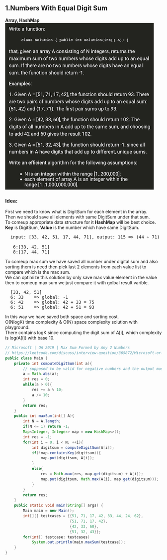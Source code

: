 ## 1.Numbers With Equal Digit Sum
**Array, HashMap**   
![](https://github.com/junj0619/CodeLab/blob/master/src/CS1802/_MS/OA/_img/001.NumbersWithEqualDigitSum.png)


### Idea: 
First we need to know what is DigitSum for each element in the array.  
Then we should save all elements with same DigitSum under that sum.  
To comeup appropriate data structure for it **HashMap** will be best choice.  
**Key** is DigitSum, **Value** is the number which have same DigitSum.
<pre>
  input: [33, 42, 51, 17, 44, 71], output: 115 => (44 + 71) is max sum.
  
   6:[33, 42, 51]
   8:[17, 44, 71]   
</pre>

To comeup max sum we have saved all number under digital sum and also sorting them is need then pick last 2 elements from each value list to compare which is the max sum.   
We can optimize this solution by only save max value element in the value then to comeup max sum we just compare it with golbal result varible. 

<pre>
  [33, 42, 51]
  6: 33    => global: -1
  6: 42    => global: 42 + 33 = 75
  6: 51    => global: 42 + 51 = 93
</pre>

In this way we have saved both space and sorting cost.  
O(NlogK) time complexity & O(N) space complexity solution with playground.  
There contains logK since computing the digit sum of A[i], which complexity is log(A[i]) with base 10.  

```java
// Microsoft | OA 2019 | Max Sum Formed by Any 2 Numbers
// https://leetcode.com/discuss/interview-question/365872/Microsoft-or-OA-2019-or-Max-Sum-Formed-by-Any-2-Numbers
public class Main {
    private int computeDigitSum(int a){
        // supposed to be valid for negative numbers and the output must be non-negative integer.
        a = Math.abs(a);
        int res = 0;
        while(a > 0){
            res += a % 10;
            a /= 10;
        }
        return res;
    }
    public int maxSum(int[] A){
        int N = A.length;
        if(N <= 1) return -1;
        Map<Integer, Integer> map = new HashMap<>();
        int res = -1;
        for(int i = 0; i < N; ++i){
            int digitsum = computeDigitSum(A[i]);
            if(!map.containsKey(digitsum)){
                map.put(digitsum, A[i]);
            }
            else{
                res = Math.max(res, map.get(digitsum) + A[i]);
                map.put(digitsum, Math.max(A[i], map.get(digitsum)));
            }
        }
        return res;
    }
    public static void main(String[] args) {
        Main main = new Main();
        int[][] testcases = {{51, 71, 17, 42, 33, 44, 24, 62}, 
                             {51, 71, 17, 42},
                             {42, 33, 60},
                             {51, 32, 43}};
        for(int[] testcase: testcases)
            System.out.println(main.maxSum(testcase));
    }
}
```
